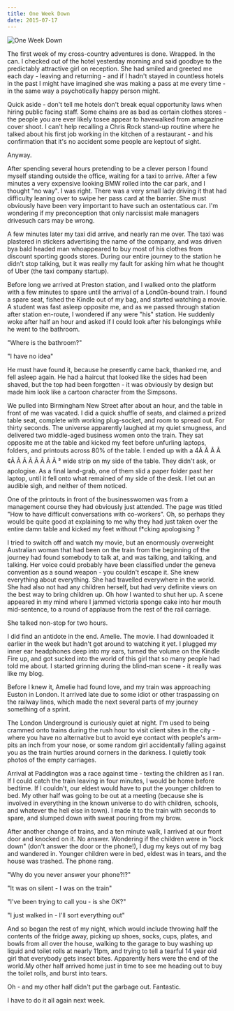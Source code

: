 ```yaml
---
title: One Week Down
date: 2015-07-17
---
```


![One Week Down](https://source.unsplash.com/vP3pnOoCiYE/1600x900)

The first week of my cross-country adventures is done. Wrapped. In the can. I checked out of the hotel yesterday morning and said goodbye to the predictably attractive girl on reception. She had smiled and greeted me each day - leaving and returning - and if I hadn't stayed in countless hotels in the past I might have imagined she was making a pass at me every time - in the same way a psychotically happy person might.

Quick aside - don't tell me hotels don't break equal opportunity laws when hiring public facing staff. Some chains are as bad as certain clothes stores - the people you are ever likely tosee appear to havewalked from amagazine cover shoot. I can't help recalling a Chris Rock stand-up routine where he talked about his first job working in the kitchen of a restaurant - and his confirmation that it's no accident some people are keptout of sight.

Anyway.

After spending several hours pretending to be a clever person I found myself standing outside the office, waiting for a taxi to arrive. After a few minutes a very expensive looking BMW rolled into the car park, and I thought "no way". I was right. There was a very small lady driving it that had difficulty leaning over to swipe her pass card at the barrier. She must obviously have been very important to have such an ostentatious car. I'm wondering if my preconception that only narcissist male managers drivesuch cars may be wrong.

A few minutes later my taxi did arrive, and nearly ran me over. The taxi was plastered in stickers advertising the name of the company, and was driven bya bald headed man whoappeared to buy most of his clothes from discount sporting goods stores. During our entire journey to the station he didn't stop talking, but it was really my fault for asking him what he thought of Uber (the taxi company startup).

Before long we arrived at Preston station, and I walked onto the platform with a few minutes to spare until the arrival of a Lond0n-bound train. I found a spare seat, fished the Kindle out of my bag, and started watching a movie. A student was fast asleep opposite me, and as we passed through station after station en-route, I wondered if any were "his" station. He suddenly woke after half an hour and asked if I could look after his belongings while he went to the bathroom.

"Where is the bathroom?"

"I have no idea"

He must have found it, because he presently came back, thanked me, and fell asleep again. He had a haircut that looked like the sides had been shaved, but the top had been forgotten - it was obviously by design but made him look like a cartoon character from the Simpsons.

We pulled into Birmingham New Street after about an hour, and the table in front of me was vacated. I did a quick shuffle of seats, and claimed a prized table seat, complete with working plug-socket, and room to spread out. For thirty seconds. The universe apparently laughed at my quiet smugness, and delivered two middle-aged business women onto the train. They sat opposite me at the table and kicked my feet before unfurling laptops, folders, and printouts across 80% of the table. I ended up with a 4Ã Ã Ã Ã ¢Ã Ã Ã Ã Ã Ã Ã Ã ³ wide strip on my side of the table. They didn't ask, or apologise. As a final land-grab, one of them slid a paper folder past her laptop, until it fell onto what remained of my side of the desk. I let out an audible sigh, and neither of them noticed.

One of the printouts in front of the businesswomen was from a management course they had obviously just attended. The page was titled "How to have difficult conversations with co-workers". Oh, so perhaps they would be quite good at explaining to me why they had just taken over the entire damn table and kicked my feet without f*cking apologising ?

I tried to switch off and watch my movie, but an enormously overweight Australian woman that had been on the train from the beginning of the journey had found somebody to talk at, and was talking, and talking, and talking. Her voice could probably have been classified under the geneva convention as a sound weapon - you couldn't escape it. She knew everything about everything. She had travelled everywhere in the world. She had also not had any children herself, but had very definite views on the best way to bring children up. Oh how I wanted to shut her up. A scene appeared in my mind where I jammed victoria sponge cake into her mouth mid-sentence, to a round of applause from the rest of the rail carriage.

She talked non-stop for two hours.

I did find an antidote in the end. Amelie. The movie. I had downloaded it earlier in the week but hadn't got around to watching it yet. I plugged my inner ear headphones deep into my ears, turned the volume on the Kindle Fire up, and got sucked into the world of this girl that so many people had told me about. I started grinning during the blind-man scene - it really was like my blog.

Before I knew it, Amelie had found love, and my train was approaching Euston in London. It arrived late due to some idiot or other traspassing on the railway lines, which made the next several parts of my journey something of a sprint.

The London Underground is curiously quiet at night. I'm used to being crammed onto trains during the rush hour to visit client sites in the city - where you have no alternative but to avoid eye contact with people's arm-pits an inch from your nose, or some random girl accidentally falling against you as the train hurtles around corners in the darkness. I quietly took photos of the empty carriages.

Arrival at Paddington was a race against time - texting the children as I ran. If I could catch the train leaving in four minutes, I would be home before bedtime. If I couldn't, our eldest would have to put the younger children to bed. My other half was going to be out at a meeting (because she is involved in everything in the known universe to do with children, schools, and whatever the hell else in town). I made it to the train with seconds to spare, and slumped down with sweat pouring from my brow.

After another change of trains, and a ten minute walk, I arrived at our front door and knocked on it. No answer. Wondering if the children were in "lock down" (don't answer the door or the phone!), I dug my keys out of my bag and wandered in. Younger children were in bed, eldest was in tears, and the house was trashed. The phone rang.

"Why do you never answer your phone?!?"

"It was on silent - I was on the train"

"I've been trying to call you - is she OK?"

"I just walked in - I'll sort everything out"

And so began the rest of my night, which would include throwing half the contents of the fridge away, picking up shoes, socks, cups, plates, and bowls from all over the house, walking to the garage to buy washing up liquid and toilet rolls at nearly 11pm, and trying to tell a tearful 14 year old girl that everybody gets insect bites. Apparently hers were the end of the world.My other half arrived home just in time to see me heading out to buy the toilet rolls, and burst into tears.

Oh - and my other half didn't put the garbage out. Fantastic.

I have to do it all again next week.